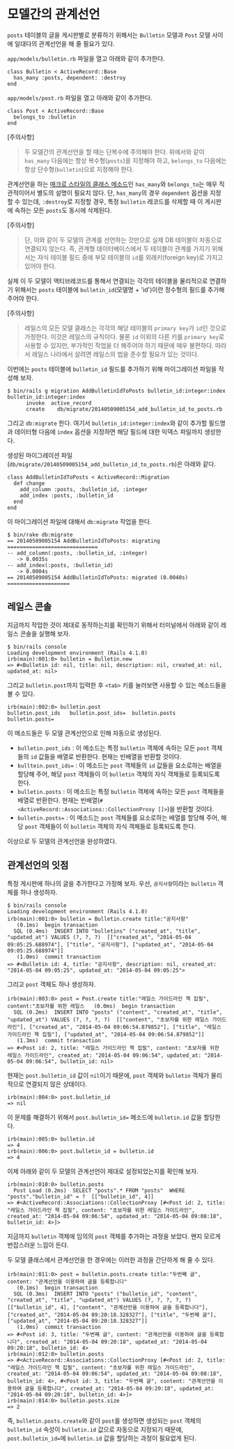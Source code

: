# 모델간의 관계선언

`posts` 테이블의 글을 게시판별로 분류하기 위해서는 `Bulletin` 모델과 `Post` 모델 사이에 일대다의 관계선언을 해 줄 필요가 있다.

`app/models/bulletin.rb` 파일을 열고 아래와 같이 추가한다.
```
class Bulletin < ActiveRecord::Base
  has_many :posts, dependent: :destroy
end
```

`app/models/post.rb` 파일을 열고 아래와 같이 추가한다.
```
class Post < ActiveRecord::Base
  belongs_to :bulletin
end
```

[주의사항]

> 두 모델간의 관계선언을 할 때는 단복수에 주의해야 한다. 위에서와 같이 `has_many` 다음에는 항상 복수형(`posts`)을 지정해야 하고, `belongs_to` 다음에는 항상 단수형(`bulletin`)으로 지정해야 한다.

관계선언을 하는 [매크로 스타일의 클래스 메소드](http://stackoverflow.com/a/926655)인 `has_many`와 `belongs_to`는 매우 직관적이어서 별도의 설명이 필요치 않다. 단, `has_many`의 경우 `dependent` 옵션을 지정할 수 있는데, `:destroy`로 지정할 경우, 특정 `bulletin` 레코드를 삭제할 때 이 게시판에 속하는 모든 `posts`도 동시에 삭제된다.

[주의사항]

>단, 이와 같이 두 모델의 관계를 선언하는 것만으로 실제 DB 테이블이 자동으로 연결되지 않는다. 즉, 관계형 데이터베이스에서 두 테이블이 관계를 가지기 위해서는 자식 테이블 필드 중에 부모 테이블의 `id`를 외래키(foreign key)로 가지고 있어야 한다.

실제 이 두 모델이 액티브레코드를 통해서 연결되는 각각의 테이블을 물리적으로 연결하기 위해서는 `posts` 테이블에 `bulletin_id`(모델명 + 'id')이란 정수형의 필드를 추가해 주어야 한다.

[주의사항]

>레일스의 모든 모델 클래스는 각각의 해당 테이블의 `primary key`가 `id`인 것으로 가정한다. 이것은 레일스의 규칙이다. 물론 `id` 이외의 다른 키를 `primary key`로 사용할 수 있지만, 부가적인 작업을 더 해주어야 하기 때문에 매우 불편하다. 따라서 레일스 나라에서 살려면 레일스의 법을 준수할 필요가 있는 것이다.

이번에는 `posts` 테이블에 `bulletin_id` 필드를 추가하기 위해 마이그레이션 파일을 작성해 보자.

```
$ bin/rails g migration AddBulletinIdToPosts bulletin_id:integer:index bulletin_id:integer:index
      invoke  active_record
      create    db/migrate/20140509005154_add_bulletin_id_to_posts.rb
```

그리고 `db:migrate` 한다. 여기서 `bulletin_id:integer:index`와 같이 추가할 필드명과 데이터형 다음에 `index` 옵션을 지정하면 해당 필드에 대한 익덱스 파일까지 생성한다.

생성된 마이그레이션 파일(`db/migrate/20140509005154_add_bulletin_id_to_posts.rb`)은 아래와 같다.

```
class AddBulletinIdToPosts < ActiveRecord::Migration
  def change
    add_column :posts, :bulletin_id, :integer
    add_index :posts, :bulletin_id
  end
end
```

이 마이그레이션 파일에 대해서 `db:migrate` 작업을 한다.

```
$ bin/rake db:migrate
== 20140509005154 AddBulletinIdToPosts: migrating =============================
-- add_column(:posts, :bulletin_id, :integer)
   -> 0.0035s
-- add_index(:posts, :bulletin_id)
   -> 0.0004s
== 20140509005154 AddBulletinIdToPosts: migrated (0.0040s) ====================
```

## 레일스 콘솔

지금까지 작업한 것이 제대로 동작하는지를 확인하기 위해서 터미널에서 아래와 같이 레일스 콘솔을 실행해 보자.

```
$ bin/rails console
Loading development environment (Rails 4.1.0)
irb(main):001:0> bulletin = Bulletin.new
=> #<Bulletin id: nil, title: nil, description: nil, created_at: nil, updated_at: nil>
```

그리고 `bulletin.post`까지 입력한 후 `<tab>` 키를 눌러보면 사용할 수 있는 메소드들을 볼 수 있다.

```
irb(main):002:0> bulletin.post
bulletin.post_ids   bulletin.post_ids=  bulletin.posts      bulletin.posts=
```

이 메소드들은 두 모델 관계선언으로 인해 자동으로 생성된다.

* `bulletin.post_ids` : 이 메소드는 특정 `bulletin` 객체에 속하는 모든 `post` 객체들의 `id` 값들을 배열로 반환한다. 현재는 빈배열을 반환할 것이다.
* `bulltein.post_ids=` : 이 메소드는 `post` 객체들의 `id` 값들을 요소로하는 배열을 할당해 주어, 해당 `post` 객체들이 이 `bulletin` 객체의 자식 객체들로 등록되도록 한다.
* `bulletin.posts` : 이 메소드는 특정 `bulletin` 객체에 속하는 모든 `post` 객체들을 배열로 반환한다. 현재는 빈배열(`#<ActiveRecord::Associations::CollectionProxy []>`)을 반환할 것이다.
* `bulletin.posts=` : 이 메소드는 `post` 객체들를 요소로하는 배열를 할당해 주어, 해당 `post` 객체들이 이 `bulletin` 객체의 자식 객체들로 등록되도록 한다.

이상으로 두 모델의 관계선언을 완성하였다.

## 관계선언의 잇점

특정 게시판에 하나의 글을 추가한다고 가정해 보자. 우선,  `공지사항`이라는 `bulletin` 객체를 하나 생성하자.

```
$ bin/rails console
Loading development environment (Rails 4.1.0)
irb(main):001:0> bulletin = Bulletin.create title:"공지사항"
   (0.1ms)  begin transaction
  SQL (0.4ms)  INSERT INTO "bulletins" ("created_at", "title", "updated_at") VALUES (?, ?, ?)  [["created_at", "2014-05-04 09:05:25.688974"], ["title", "공지사항"], ["updated_at", "2014-05-04 09:05:25.688974"]]
   (1.0ms)  commit transaction
=> #<Bulletin id: 4, title: "공지사항", description: nil, created_at: "2014-05-04 09:05:25", updated_at: "2014-05-04 09:05:25">
```

그리고 `post` 객체도 하나 생성하자.

```
irb(main):003:0> post = Post.create title:"레일스 가이드라인 책 집필", content:"초보자를 위한 레일스   (0.0ms)  begin transaction
  SQL (0.2ms)  INSERT INTO "posts" ("content", "created_at", "title", "updated_at") VALUES (?, ?, ?, ?)  [["content", "초보자를 위한 레일스 가이드라인"], ["created_at", "2014-05-04 09:06:54.879852"], ["title", "레일스 가이드라인 책 집필"], ["updated_at", "2014-05-04 09:06:54.879852"]]
   (1.3ms)  commit transaction
=> #<Post id: 2, title: "레일스 가이드라인 책 집필", content: "초보자를 위한 레일스 가이드라인", created_at: "2014-05-04 09:06:54", updated_at: "2014-05-04 09:06:54", bulletin_id: nil>
```

현재는 `post.bulletin_id` 값이 `nil`이기 때문에,
`post` 객체와 `bulletin` 객체가 물리적으로 연결되지 않은 상태이다.

```
irb(main):004:0> post.bulletin_id
=> nil
```

이 문제를 해결하기 위해서 `post.bulletin_id=` 메소드에 `bulletin.id` 값을 할당한다.

```
irb(main):005:0> bulletin.id
=> 4
irb(main):006:0> post.bulletin_id = bulletin.id
=> 4
```

이제 아래와 같이 두 모델의 관계선언이 제대로 설정되었는지를 확인해 보자.

```
irb(main):010:0> bulletin.posts
  Post Load (0.2ms)  SELECT "posts".* FROM "posts"  WHERE "posts"."bulletin_id" = ?  [["bulletin_id", 4]]
=> #<ActiveRecord::Associations::CollectionProxy [#<Post id: 2, title: "레일스 가이드라인 책 집필", content: "초보자를 위한 레일스 가이드라인", created_at: "2014-05-04 09:06:54", updated_at: "2014-05-04 09:08:18", bulletin_id: 4>]>
```

지금까지 `bulletin` 객체에 임의의 `post` 객체를 추가하는 과정을 보았다. 왠지 모르게 번잡스러운 느낌이 든다.

두 모델 클래스에서 관계선언을 한 경우에는 이러한 과정을 간단하게 해 줄 수 있다.

```
irb(main):011:0> post = bulletin.posts.create title:"두번째 글", content: "관계선언을 이용하여 글을 등록합니다"
   (0.1ms)  begin transaction
  SQL (0.3ms)  INSERT INTO "posts" ("bulletin_id", "content", "created_at", "title", "updated_at") VALUES (?, ?, ?, ?, ?)  [["bulletin_id", 4], ["content", "관계선언을 이용하여 글을 등록합니다"], ["created_at", "2014-05-04 09:20:18.328327"], ["title", "두번째 글"], ["updated_at", "2014-05-04 09:20:18.328327"]]
   (1.0ms)  commit transaction
=> #<Post id: 3, title: "두번째 글", content: "관계선언을 이용하여 글을 등록합니다", created_at: "2014-05-04 09:20:18", updated_at: "2014-05-04 09:20:18", bulletin_id: 4>
irb(main):012:0> bulletin.posts
=> #<ActiveRecord::Associations::CollectionProxy [#<Post id: 2, title: "레일스 가이드라인 책 집필", content: "초보자를 위한 레일스 가이드라인", created_at: "2014-05-04 09:06:54", updated_at: "2014-05-04 09:08:18", bulletin_id: 4>, #<Post id: 3, title: "두번째 글", content: "관계선언을 이용하여 글을 등록합니다", created_at: "2014-05-04 09:20:18", updated_at: "2014-05-04 09:20:18", bulletin_id: 4>]>
irb(main):014:0> bulletin.posts.size
=> 2
```

즉, `bulletin.posts.create`와 같이 `post`를 생성하면 생성되는 `post` 객체의 `bulletin_id` 속성이 `bulletin.id` 값으로 자동으로 지정되기 때문에, `post.bulletin_id=`에 `bulletin.id` 값을 할당하는 과정이 필요없게 된다.







